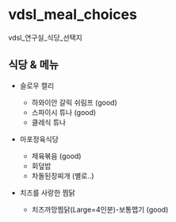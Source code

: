 # vdsl_meal_choices
vdsl_연구실_식당_선택지

## 식당 & 메뉴

- 슬로우 캘리
  - 하와이안 갈릭 쉬림프 (good)
  - 스파이시 튜나 (good)
  - 클레식 튜나 

- 마포정육식당
  - 제육볶음 (good)
  - 회덮밥
  - 차돌된장찌개 (별로..)

- 치즈를 사랑한 찜닭
  - 치즈까망찜닭(Large=4인분)-보통맵기 (good)

